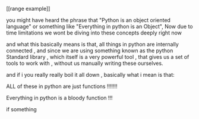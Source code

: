 [[range example]]


you might have heard the phrase that "Python is an object oriented language" or something like "Everything in python is an Object",
Now due to time limitations we wont be diving into these concepts deeply right now 

and what this basically means is that, all things in python are internally connected , and since we are using something known as the python Standard library , which itself is a very powerful tool , that gives us a set of tools to work with , without us manually writing these ourselves.

and if i you really really boil it all down , basically what i mean is that:

ALL of these in python are just functions !!!!!!!

Everything in python is a bloody function !!!

if something   